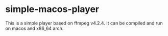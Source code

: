 # simple-macos-player
This is a simple player based on ffmpeg v4.2.4. It can be compiled and run on macos and x86_64 arch.
